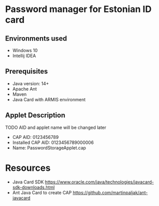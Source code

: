 # Password manager for Estonian ID card
## Environments used

* Windows 10
* Intellij IDEA

## Prerequisites

* Java version: 14+
* Apache Ant
* Maven
* Java Card with ARMIS environment

## Applet Description
TODO AID and applet name will be changed later
* CAP AID: 0123456789
* Installed CAP AID: 0123456789000006
* Name: PasswordStorageApplet.cap

# Resources

* Java Card SDK https://www.oracle.com/java/technologies/javacard-sdk-downloads.html
* Ant Java Card to create CAP https://github.com/martinpaljak/ant-javacard
